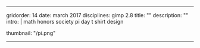---

gridorder: 14
date: march 2017
disciplines: gimp 2.8
title: ""
description: ""
intro: |
 math honors society pi day t shirt design

thumbnail: "/pi.png"

---